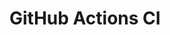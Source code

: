 # GitHub Actions CI
















































































































































































































































































































































































































































































































































































































































































































































































































































































































































































































































































































































































































































































































































































































































































































































































































































































































































































































































































































































































































































































































































































































































































































































































































































































































































































































































































































































































































